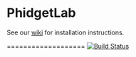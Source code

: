 # PhidgetLab

See our [wiki](https://github.com/HPI-SWA-Teaching/PhidgetLab/wiki) for installation instructions.

===================
[![Build Status](https://travis-ci.org/HPI-SWA-Teaching/SWT15-Project-07.svg)](https://travis-ci.org/HPI-SWA-Teaching/SWT15-Project-07)
